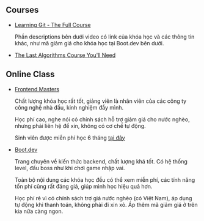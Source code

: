 ## Courses

- [Learning Git - The Full Course](https://www.youtube.com/watch?v=rH3zE7VlIMs) 

    Phần descriptions bên dưới video có link của khóa học và các thông tin khác, như mã giảm giá cho khóa học tại Boot.dev bên dưới.

- [The Last Algorithms Course You'll Need](https://theprimeagen.github.io/fem-algos/)

## Online Class

- [Frontend Masters](https://frontendmasters.com/) 

    Chất lượng khóa học rất tốt, giảng viên là nhân viên của các công ty công nghệ nhà đầu, kinh nghiệm đầy mình. 

    Học phí cao, nghe nói có chính sách hỗ trợ giảm giá cho nước nghèo, nhưng phải liên hệ để xin, không có cơ chế tự động.

    Sinh viên được miễn phí học 6 tháng [tại đây](https://frontendmasters.com/welcome/github-student-developers/)

- [Boot.dev](https://www.boot.dev/)

    Trang chuyên về kiến thức backend, chất lượng khá tốt. Có hệ thống level, đấu boss như khi chơi game nhập vai. 
    
    Toàn bộ nội dung các khóa học đều có thể xem miễn phí, các tính năng tốn phí cũng rất đáng giá, giúp mình học hiệu quả hơn.

    Học phí rẻ vì có chính sách trợ giá nước nghèo (có Việt Nam), áp dụng tự động khi thanh toán, không phải đi xin xỏ. Áp thêm mã giảm giá ở trên kia nữa càng ngon.